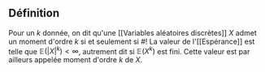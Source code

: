 ## Définition
Pour un $k$ donnée, on dit qu'une [[Variables aléatoires discrètes]] $X$ admet un moment d'ordre $k$ si et seulement si #!
La valeur de l'[[Espérance]] est telle que $\mathbb E(|X|^k) < \infty$, autrement dit si $\mathbb E(X^k)$ est fini. Cette valeur est par ailleurs appelée moment d'ordre $k$ de $X$.
<!--ID: 1713305360744-->

